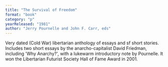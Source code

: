 ```yaml
---
title: "The Survival of Freedom"
format: "book"
category: "p"
yearReleased: "1981"
author: "Jerry Pournelle and John F. Carr, eds"
---
```

Very dated (Cold War)  libertarian anthology of essays and sf short stories. Includes two short essays  by the anarcho-capitalist David Friedman, including 'Why Anarchy?', with a  lukewarm introductory note by Pournelle. It won the Libertarian Futurist Society  Hall of Fame Award in 2001.